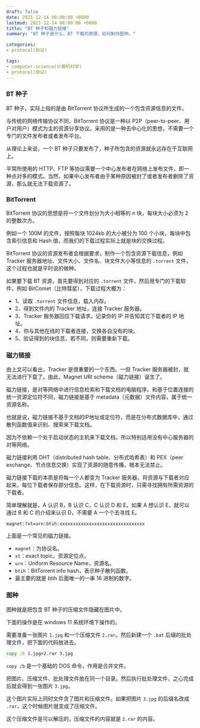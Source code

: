 ```yaml
---
draft: false
date: 2021-12-14 08:00:00 +0800
lastmod: 2021-12-14 08:00:00 +0800
title: "BT 种子和磁力链接"
summary: "BT 种子是什么，BT 下载的原理，如何制作图种。"

categories:
- protocol(协议)

tags:
- computer-science(计算机科学)
- protocol(协议)
---
```


### BT 种子

BT 种子，实际上指的是由 BitTorrent 协议所生成的一个包含资源信息的文件。

与传统的网络传输协议不同，BitTorrent 协议是一种以 P2P（peer-to-peer、用户对用户）模式为主的资源分享协议。采用的是一种去中心化的思想，不需要一个专门的文件发布者或者发布平台。

从理论上来说，一个 BT 种子只要发布了，种子所包含的资源就永远存在于互联网上。

平常所使用的 HTTP、FTP 等协议需要一个中心发布者在网络上发布文件，即一种点对多的模式。当然，如果中心发布者由于某种原因被封了或者发布者删除了资源，那么就无法下载资源了。

### BitTorrent

BitTorrent 协议的思想是将一个文件划分为大小相等的 n 块，每块大小必须为 2 的整数次方。

例如一个 100M 的文件，按照每块 1024kb 的大小被分为 100 个小块，每块中包含索引信息和 Hash 值，而我们的下载过程实际上就是块的交换过程。

BitTorrent 协议的资源发布者会根据要求，制作一个包含资源下载信息，例如 Tracker 服务器地址、文件大小、文件名、块文件大小等信息的 `.torrent` 文件，这个过程也就是平时说的做种。

如果要下载 BT 资源，首先要得到对应的 `.torrent` 文件，然后用专门的下载软件，例如 BitComet（比特彗星），下载过程大概为：

- 1、读取 `.torrent` 文件信息，载入内存。
- 2、得到文件内的 Tracker 地址，连接 Tracker 服务器。
- 3、Tracker 服务器回应下载请求，记录你的 IP 并告知其它下载者的 IP 地址。
- 4、你与其他在线的下载者连接，交换各自没有的块。
- 5、验证得到的块信息，若不同，则需要重新下载。

### 磁力链接

由上文可以看出，Tracker 是很重要的一个东西。一但 Tracker 服务器被封，就无法进行下载了。由此，Magnet URI scheme（磁力链接）诞生了。

磁力链接，是对等网络中进行信息检索和下载文档的电脑程序。和基于位置连接的统一资源定位符不同，磁力链接是基于 metadata（元数据）文件内容，属于统一资源名称。

也就是说，磁力链接不基于文档的IP地址或定位符，而是在分布式数据库中，通过散列函数值来识别、搜索来下载文档。

因为不依赖一个处于启动状态的主机来下载文档，所以特别适用没有中心服务器的对等网络。

磁力链接利用 DHT（distributed hash table、分布式哈希表）和 PEX（peer exchange、节点信息交换）实现了资源的随意传播，根本无法禁止。

磁力链接下载的本质是将每一个人都变为 Tracker 服务器，将资源与下载者对应起来，每位下载者保存部分信息。这样，在下载资源时，只需寻找拥有所需资源的下载者。

简单理解就是，A 认识 B，B 认识 C，C 认识 D 和 E。如果 A 想认识 E，就可以通过 B 和 C 的介绍来认识 D，不需要 A 一个个去寻找 E。

```
magnet:?xt=urn:btih:xxxxxxxxxxxxxxxxxxxxxxxxxxxxxxxx
```

上面是一个常见的磁力链接。

- `magnet`：为协议名。
- `xt`：exact topic，资源定位点。
- `urn`：Uniform Resource Name，资源名。
- `btih`：BitTorrent info hash，表示种子散列函数。
- 最主要的就是 btih 后面唯一的一串 16 进制的数字。

### 图种

图种就是把包含 BT 种子的压缩文件隐藏在图片中。

下面的操作是在 windows 11 系统环境下操作的。

需要准备一张图片 `1.jpg` 和一个压缩文件 `2.rar`。然后新建一个 `.bat` 后缀的批处理文件，把下面的代码放进去。

```bat
copy /b 1.jpg+2.rar 3.jpg
```

`copy /b` 是一个基础的 DOS 命令，作用是合并文件。

把图片、压缩文件、批处理文件放在同一个目录。然后执行批处理文件，之心完成后就会得到一张图片 `3.jpg`。

这个图片实际上同时文件含了图片和压缩文件。如果把图片 `3.jpg` 的后缀名改成 `.rar`，这个时候图片就变成了压缩文件。

这个压缩文件是可以解压的，压缩文件的内容就是 `2.rar` 的内容。
